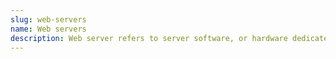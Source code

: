 ```yaml
---
slug: web-servers
name: Web servers
description: Web server refers to server software, or hardware dedicated to running said software, that can serve contents to the World Wide Web
---
```

